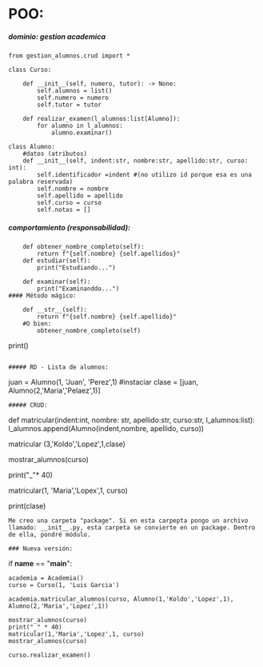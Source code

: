 # POO:
##### dominio: gestion academica
```
from gestion_alumnos.crud import *

class Curso:
    
    def __init__(self, numero, tutor): -> None:
        self.alumnos = list()
        self.numero = numero
        self.tutor = tutor

    def realizar_examen(l_alumnos:list[Alumno]):
        for alumno in l_alumnos:
            alumno.examinar()
```


```
class Alumno:
    #datos (atributos)
    def __init__(self, indent:str, nombre:str, apellido:str, curso: int):
        self.identificador =indent #(no utilizo id porque esa es una palabra reservada)
        self.nombre = nombre
        self.apellido = apellido
        self.curso = curso
        self.notas = []
```
##### comportamiento (responsabilidad):
```
    def obtener_nombre_completo(self):
        return f"{self.nombre} {self.apellidos}"
    def estudiar(self):
        print("Estudiando...")

    def examinar(self):
        print("Examinanddo...")
#### Método mágico:
```
        def __str__(self):
            return f"{self.nombre} {self.apellido}"
        #O bien:
            obtener_nombre_completo(self)
print()
```

##### RD - Lista de alumnos:
```
juan = Alumno(1, 'Juan', 'Perez',1) #instaciar
clase = [juan, Alumno(2,'Maria','Pelaez',1)]
```
##### CRUD:

```
def matricular(indent:int, nombre: str, apellido:str, curso:str, l_alumnos:list):
    l_alumnos.append(Alumno(indent,nombre, apellido, curso))

matricular (3,'Koldo','Lopez',1,clase)

mostrar_alumnos(curso)

print("_"* 40)

matricular(1, 'Maria','Lopex',1, curso)

print(clase)
```
Me creo una carpeta "package". Si en esta carpepta pongo un archivo llamado: __init__.py, esta carpeta se convierte en un package. Dentro de ella, pondré módulo.

### Nueva versión:

```

if __name__ == "__main__":
    
    academia = Academia()
    curso = Curso(1, 'Luis Garcia')

    academia.matricular_alumnos(curso, Alumno(1,'Koldo','Lopez',1), Alumno(2,'Maria','Lopez',1))
    
    mostrar_alumnos(curso)
    print("_" * 40)
    matricular(1,'Maria','Lopez',1, curso)
    mostrar_alumnos(curso)

    curso.realizar_examen()
```
